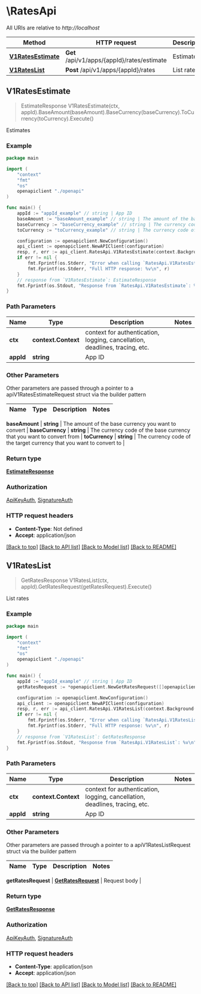# \RatesApi

All URIs are relative to *http://localhost*

Method | HTTP request | Description
------------- | ------------- | -------------
[**V1RatesEstimate**](RatesApi.md#V1RatesEstimate) | **Get** /api/v1/apps/{appId}/rates/estimate | Estimates
[**V1RatesList**](RatesApi.md#V1RatesList) | **Post** /api/v1/apps/{appId}/rates | List rates



## V1RatesEstimate

> EstimateResponse V1RatesEstimate(ctx, appId).BaseAmount(baseAmount).BaseCurrency(baseCurrency).ToCurrency(toCurrency).Execute()

Estimates



### Example

```go
package main

import (
    "context"
    "fmt"
    "os"
    openapiclient "./openapi"
)

func main() {
    appId := "appId_example" // string | App ID
    baseAmount := "baseAmount_example" // string | The amount of the base currency you want to convert
    baseCurrency := "baseCurrency_example" // string | The currency code of the base currency that you want to convert from
    toCurrency := "toCurrency_example" // string | The currency code of the target currency that you want to convert to

    configuration := openapiclient.NewConfiguration()
    api_client := openapiclient.NewAPIClient(configuration)
    resp, r, err := api_client.RatesApi.V1RatesEstimate(context.Background(), appId).BaseAmount(baseAmount).BaseCurrency(baseCurrency).ToCurrency(toCurrency).Execute()
    if err != nil {
        fmt.Fprintf(os.Stderr, "Error when calling `RatesApi.V1RatesEstimate``: %v\n", err)
        fmt.Fprintf(os.Stderr, "Full HTTP response: %v\n", r)
    }
    // response from `V1RatesEstimate`: EstimateResponse
    fmt.Fprintf(os.Stdout, "Response from `RatesApi.V1RatesEstimate`: %v\n", resp)
}
```

### Path Parameters


Name | Type | Description  | Notes
------------- | ------------- | ------------- | -------------
**ctx** | **context.Context** | context for authentication, logging, cancellation, deadlines, tracing, etc.
**appId** | **string** | App ID | 

### Other Parameters

Other parameters are passed through a pointer to a apiV1RatesEstimateRequest struct via the builder pattern


Name | Type | Description  | Notes
------------- | ------------- | ------------- | -------------

 **baseAmount** | **string** | The amount of the base currency you want to convert | 
 **baseCurrency** | **string** | The currency code of the base currency that you want to convert from | 
 **toCurrency** | **string** | The currency code of the target currency that you want to convert to | 

### Return type

[**EstimateResponse**](EstimateResponse.md)

### Authorization

[ApiKeyAuth](../README.md#ApiKeyAuth), [SignatureAuth](../README.md#SignatureAuth)

### HTTP request headers

- **Content-Type**: Not defined
- **Accept**: application/json

[[Back to top]](#) [[Back to API list]](../README.md#documentation-for-api-endpoints)
[[Back to Model list]](../README.md#documentation-for-models)
[[Back to README]](../README.md)


## V1RatesList

> GetRatesResponse V1RatesList(ctx, appId).GetRatesRequest(getRatesRequest).Execute()

List rates



### Example

```go
package main

import (
    "context"
    "fmt"
    "os"
    openapiclient "./openapi"
)

func main() {
    appId := "appId_example" // string | App ID
    getRatesRequest := *openapiclient.NewGetRatesRequest([]openapiclient.CurrencyPair{*openapiclient.NewCurrencyPair("BaseCurrency_example", "ToCurrency_example")}) // GetRatesRequest | Request body

    configuration := openapiclient.NewConfiguration()
    api_client := openapiclient.NewAPIClient(configuration)
    resp, r, err := api_client.RatesApi.V1RatesList(context.Background(), appId).GetRatesRequest(getRatesRequest).Execute()
    if err != nil {
        fmt.Fprintf(os.Stderr, "Error when calling `RatesApi.V1RatesList``: %v\n", err)
        fmt.Fprintf(os.Stderr, "Full HTTP response: %v\n", r)
    }
    // response from `V1RatesList`: GetRatesResponse
    fmt.Fprintf(os.Stdout, "Response from `RatesApi.V1RatesList`: %v\n", resp)
}
```

### Path Parameters


Name | Type | Description  | Notes
------------- | ------------- | ------------- | -------------
**ctx** | **context.Context** | context for authentication, logging, cancellation, deadlines, tracing, etc.
**appId** | **string** | App ID | 

### Other Parameters

Other parameters are passed through a pointer to a apiV1RatesListRequest struct via the builder pattern


Name | Type | Description  | Notes
------------- | ------------- | ------------- | -------------

 **getRatesRequest** | [**GetRatesRequest**](GetRatesRequest.md) | Request body | 

### Return type

[**GetRatesResponse**](GetRatesResponse.md)

### Authorization

[ApiKeyAuth](../README.md#ApiKeyAuth), [SignatureAuth](../README.md#SignatureAuth)

### HTTP request headers

- **Content-Type**: application/json
- **Accept**: application/json

[[Back to top]](#) [[Back to API list]](../README.md#documentation-for-api-endpoints)
[[Back to Model list]](../README.md#documentation-for-models)
[[Back to README]](../README.md)

